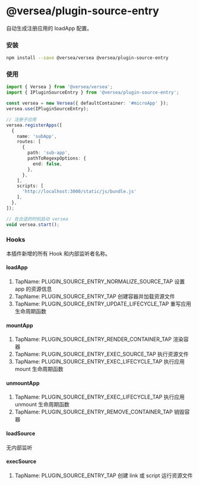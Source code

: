 # @versea/plugin-source-entry

自动生成注册应用的 loadApp 配置。

### 安装

```bash
npm install --save @versea/versea @versea/plugin-source-entry
```

### 使用

```ts
import { Versea } from '@versea/versea';
import { IPluginSourceEntry } from '@versea/plugin-source-entry';

const versea = new Versea({ defaultContainer: '#microApp' });
versea.use(IPluginSourceEntry);

// 注册子应用
versea.registerApps([
  {
    name: 'subApp',
    routes: [
      {
        path: 'sub-app',
        pathToRegexpOptions: {
          end: false,
        },
      },
    ],
    scripts: [
      'http://localhost:3000/static/js/bundle.js'
    ],
  },
]);

// 在合适的时机启动 versea
void versea.start();
```

### Hooks

本插件新增的所有 Hook 和内部监听者名称。

#### loadApp
1. TapName: PLUGIN_SOURCE_ENTRY_NORMALIZE_SOURCE_TAP 设置 app 的资源信息
2. TapName: PLUGIN_SOURCE_ENTRY_TAP 创建容器并加载资源文件
3. TapName: PLUGIN_SOURCE_ENTRY_UPDATE_LIFECYCLE_TAP 重写应用生命周期函数

#### mountApp
1. TapName: PLUGIN_SOURCE_ENTRY_RENDER_CONTAINER_TAP 渲染容器
2. TapName: PLUGIN_SOURCE_ENTRY_EXEC_SOURCE_TAP 执行资源文件
3. TapName: PLUGIN_SOURCE_ENTRY_EXEC_LIFECYCLE_TAP 执行应用 mount 生命周期函数

#### unmountApp
1. TapName: PLUGIN_SOURCE_ENTRY_EXEC_LIFECYCLE_TAP 执行应用 unmount 生命周期函数
2. TapName: PLUGIN_SOURCE_ENTRY_REMOVE_CONTAINER_TAP 销毁容器

#### loadSource
无内部监听

#### execSource
1. TapName: PLUGIN_SOURCE_ENTRY_TAP 创建 link 或 script 运行资源文件
